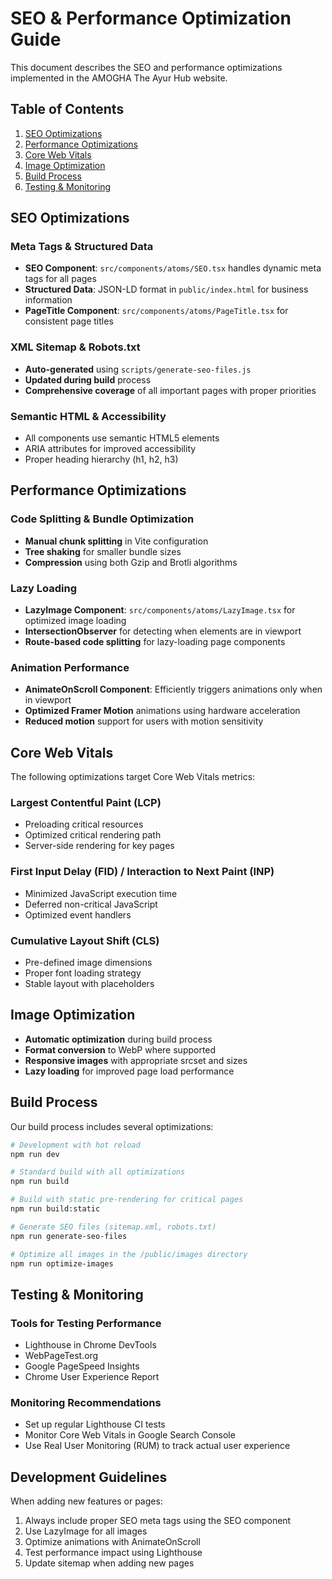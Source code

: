# SEO & Performance Optimization Guide

This document describes the SEO and performance optimizations implemented in the AMOGHA The Ayur Hub website.

## Table of Contents

1. [SEO Optimizations](#seo-optimizations)
2. [Performance Optimizations](#performance-optimizations)
3. [Core Web Vitals](#core-web-vitals)
4. [Image Optimization](#image-optimization)
5. [Build Process](#build-process)
6. [Testing & Monitoring](#testing--monitoring)

## SEO Optimizations

### Meta Tags & Structured Data

- **SEO Component**: `src/components/atoms/SEO.tsx` handles dynamic meta tags for all pages
- **Structured Data**: JSON-LD format in `public/index.html` for business information
- **PageTitle Component**: `src/components/atoms/PageTitle.tsx` for consistent page titles

### XML Sitemap & Robots.txt

- **Auto-generated** using `scripts/generate-seo-files.js`
- **Updated during build** process
- **Comprehensive coverage** of all important pages with proper priorities

### Semantic HTML & Accessibility

- All components use semantic HTML5 elements
- ARIA attributes for improved accessibility
- Proper heading hierarchy (h1, h2, h3)

## Performance Optimizations

### Code Splitting & Bundle Optimization

- **Manual chunk splitting** in Vite configuration
- **Tree shaking** for smaller bundle sizes
- **Compression** using both Gzip and Brotli algorithms

### Lazy Loading

- **LazyImage Component**: `src/components/atoms/LazyImage.tsx` for optimized image loading
- **IntersectionObserver** for detecting when elements are in viewport
- **Route-based code splitting** for lazy-loading page components

### Animation Performance

- **AnimateOnScroll Component**: Efficiently triggers animations only when in viewport
- **Optimized Framer Motion** animations using hardware acceleration
- **Reduced motion** support for users with motion sensitivity

## Core Web Vitals

The following optimizations target Core Web Vitals metrics:

### Largest Contentful Paint (LCP)

- Preloading critical resources
- Optimized critical rendering path
- Server-side rendering for key pages

### First Input Delay (FID) / Interaction to Next Paint (INP)

- Minimized JavaScript execution time
- Deferred non-critical JavaScript
- Optimized event handlers

### Cumulative Layout Shift (CLS)

- Pre-defined image dimensions
- Proper font loading strategy
- Stable layout with placeholders

## Image Optimization

- **Automatic optimization** during build process
- **Format conversion** to WebP where supported
- **Responsive images** with appropriate srcset and sizes
- **Lazy loading** for improved page load performance

## Build Process

Our build process includes several optimizations:

```bash
# Development with hot reload
npm run dev

# Standard build with all optimizations
npm run build

# Build with static pre-rendering for critical pages
npm run build:static

# Generate SEO files (sitemap.xml, robots.txt)
npm run generate-seo-files

# Optimize all images in the /public/images directory
npm run optimize-images
```

## Testing & Monitoring

### Tools for Testing Performance

- Lighthouse in Chrome DevTools
- WebPageTest.org
- Google PageSpeed Insights
- Chrome User Experience Report

### Monitoring Recommendations

- Set up regular Lighthouse CI tests
- Monitor Core Web Vitals in Google Search Console
- Use Real User Monitoring (RUM) to track actual user experience

## Development Guidelines

When adding new features or pages:

1. Always include proper SEO meta tags using the SEO component
2. Use LazyImage for all images
3. Optimize animations with AnimateOnScroll
4. Test performance impact using Lighthouse
5. Update sitemap when adding new pages 